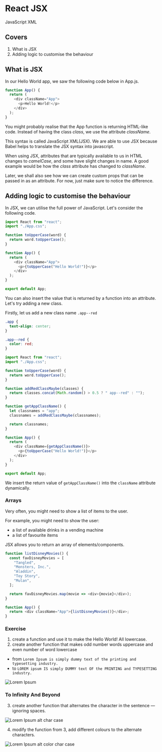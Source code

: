 # React JSX

JavaScript XML

## Covers

1. What is JSX
2. Adding logic to customise the behaviour

## What is JSX

In our Hello World app, we saw the following code below in App.js.

```javascript
function App() {
  return (
    <div className="App">
      <p>Hello World!</p>
    </div>
  );
}
```

You might probably realise that the App function is returning HTML-like code. Instead of having the class _class_, we use the attribute _className_.

This syntax is called JavaScript XML(JSX). We are able to use JSX because Babel helps to translate the JSX syntax into javascript.

When using JSX, attributes that are typically available to us in HTML changes to _camelCase_, and some have slight changes in name. A good example would be how the _class_ attribute has changed to _className_.

Later, we shall also see how we can create custom props that can be passed in as an attribute. For now, just make sure to notice the difference.

## Adding logic to customise the behaviour

In JSX, we can utilise the full power of JavaScript. Let's consider the following code.

```javascript
import React from "react";
import "./App.css";

function toUpperCase(word) {
  return word.toUpperCase();
}

function App() {
  return (
    <div className="App">
      <p>{toUpperCase("Hello World!")}</p>
    </div>
  );
}

export default App;
```

You can also insert the value that is returned by a function into an attribute. Let's try adding a new class.

Firstly, let us add a new class name `.app--red`

```css
.app {
  text-align: center;
}

.app--red {
  color: red;
}
```

```javascript
import React from "react";
import "./App.css";

function toUpperCase(word) {
  return word.toUpperCase();
}

function addRedClassMaybe(classes) {
  return classes.concat(Math.random() > 0.5 ? " app--red" : "");
}

function getAppClassName() {
  let classnames = "app";
  classnames = addRedClassMaybe(classnames);

  return classnames;
}

function App() {
  return (
    <div className={getAppClassName()}>
      <p>{toUpperCase("Hello World!")}</p>
    </div>
  );
}

export default App;
```

We insert the return value of `getAppClassName()` into the `className` attribute dynamically.

### Arrays

Very often, you might need to show a list of items to the user.

For example, you might need to show the user:

- a list of available drinks in a vending machine
- a list of favourite items

JSX allows you to return an array of elements/components.

```javascript
function listDisneyMovies() {
  const favDisneyMovies = [
    "Tangled",
    "Monsters, Inc.",
    "Aladdin",
    "Toy Story",
    "Mulan",
  ];

  return favDisneyMovies.map(movie => <div>{movie}</div>);
}

function App() {
  return <div className="App">{listDisneyMovies()}</div>;
}
```

### Exercise

1. create a function and use it to make the Hello World! All lowercase.
2. create another function that makes odd number words uppercase and even number of word lowercase

- from `Lorem Ipsum is simply dummy text of the printing and typesetting industry.`
- to `LOREM ipsum IS simply DUMMY text OF the PRINTING and TYPESETTING industry.`

![Lorem Ipsum](/_media/loremIpsumAltCase.png)

### To Infinity And Beyond

3. create another function that alternates the character in the sentence — ignoring spaces.

![Lorem Ipsum alt char case](/_media/loremIpsumAltCharCase.png)

4. modify the function from 3, add different colours to the alternate characters.

![Lorem Ipsum alt color char case](/_media/loremIpsumAltColorCharCase.png)
